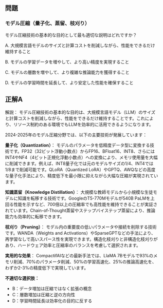 ## 問題
### モデル圧縮（量子化、蒸留、枝刈り）
モデル圧縮技術の基本的な目的として最も適切な説明はどれですか？

A. 大規模言語モデルのサイズと計算コストを削減しながら、性能をできるだけ維持すること

B. モデルの学習データを増やして、より高い精度を実現すること

C. モデルの層数を増やして、より複雑な推論能力を獲得すること

D. モデルの学習時間を延長して、より安定した性能を確保すること

## 正解A

解説：
モデル圧縮技術の基本的な目的は、大規模言語モデル（LLM）のサイズと計算コストを削減しながら、性能をできるだけ維持することです。これにより、リソース制約のある環境でもLLMを効率的に活用できるようになります。

2024-2025年のモデル圧縮分野では、以下の主要技術が発展しています：

**量子化（Quantization）**：
モデルのパラメータを低精度データ型に変換する技術です。FP32（32ビット浮動小数点）からFP16、BFloat16、INT8、さらにはINT4やNF4（4ビット正規化浮動小数点）への変換により、メモリ使用量を大幅に削減できます。例えば、INT8量子化では元のモデルサイズの1/4、INT4では1/8まで削減可能です。QLoRA（Quantized LoRA）やGPTQ、AWQなどの高度な量子化手法により、精度低下を最小限に抑えながら大幅な圧縮が実現されています。

**知識蒸留（Knowledge Distillation）**：
大規模な教師モデルから小規模な生徒モデルに知識を転移する技術です。GoogleのT5-770Mモデルが540B PaLMを上回る性能を示すなど、700倍以上の圧縮率でも高性能を維持できることが実証されています。Chain-of-Thought蒸留やステップバイステップ蒸留により、推論能力も効率的に転移できます。

**枝刈り（Pruning）**：
モデル内の重要度の低いパラメータや接続を削除する技術です。WANDA（Weights and Activations）やSparseGPTなどの手法により、再学習なしで高いスパース性を実現できます。構造化枝刈りと非構造化枝刈りがあり、ハードウェア効率と圧縮率のバランスを考慮して選択されます。

**実用的な効果**：
CompactifAIなどの最新手法では、LlaMA 7Bモデルで93%のメモリ削減、70%のパラメータ削減、50%の学習高速化、25%の推論高速化を、わずか2-3%の精度低下で実現しています。

**不適切な選択肢：**
- B：データ増加は圧縮ではなく拡張の概念
- C：層数増加は圧縮と逆の方向性
- D：学習時間延長は効率化の目的に反する 